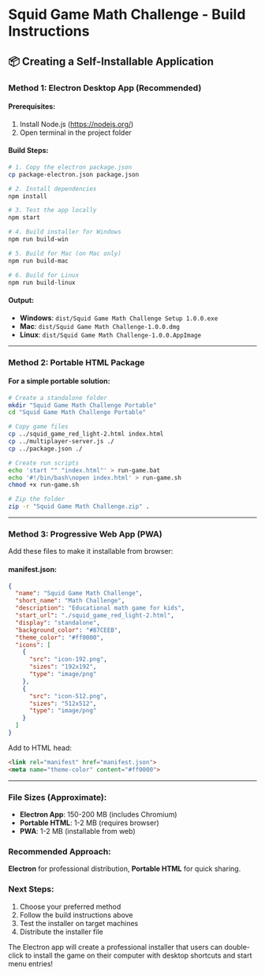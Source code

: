 # Squid Game Math Challenge - Build Instructions

## 📦 Creating a Self-Installable Application

### Method 1: Electron Desktop App (Recommended)

#### Prerequisites:
1. Install Node.js (https://nodejs.org/)
2. Open terminal in the project folder

#### Build Steps:

```bash
# 1. Copy the electron package.json
cp package-electron.json package.json

# 2. Install dependencies
npm install

# 3. Test the app locally
npm start

# 4. Build installer for Windows
npm run build-win

# 5. Build for Mac (on Mac only)
npm run build-mac

# 6. Build for Linux
npm run build-linux
```

#### Output:
- **Windows**: `dist/Squid Game Math Challenge Setup 1.0.0.exe`
- **Mac**: `dist/Squid Game Math Challenge-1.0.0.dmg`
- **Linux**: `dist/Squid Game Math Challenge-1.0.0.AppImage`

---

### Method 2: Portable HTML Package

#### For a simple portable solution:

```bash
# Create a standalone folder
mkdir "Squid Game Math Challenge Portable"
cd "Squid Game Math Challenge Portable"

# Copy game files
cp ../squid_game_red_light-2.html index.html
cp ../multiplayer-server.js ./
cp ../package.json ./

# Create run scripts
echo 'start "" "index.html"' > run-game.bat
echo '#!/bin/bash\nopen index.html' > run-game.sh
chmod +x run-game.sh

# Zip the folder
zip -r "Squid Game Math Challenge.zip" .
```

---

### Method 3: Progressive Web App (PWA)

Add these files to make it installable from browser:

#### manifest.json:
```json
{
  "name": "Squid Game Math Challenge",
  "short_name": "Math Challenge",
  "description": "Educational math game for kids",
  "start_url": "./squid_game_red_light-2.html",
  "display": "standalone",
  "background_color": "#87CEEB",
  "theme_color": "#ff0000",
  "icons": [
    {
      "src": "icon-192.png",
      "sizes": "192x192",
      "type": "image/png"
    },
    {
      "src": "icon-512.png", 
      "sizes": "512x512",
      "type": "image/png"
    }
  ]
}
```

Add to HTML head:
```html
<link rel="manifest" href="manifest.json">
<meta name="theme-color" content="#ff0000">
```

---

### File Sizes (Approximate):
- **Electron App**: 150-200 MB (includes Chromium)
- **Portable HTML**: 1-2 MB (requires browser)
- **PWA**: 1-2 MB (installable from web)

### Recommended Approach:
**Electron** for professional distribution, **Portable HTML** for quick sharing.

### Next Steps:
1. Choose your preferred method
2. Follow the build instructions above
3. Test the installer on target machines
4. Distribute the installer file

The Electron app will create a professional installer that users can double-click to install the game on their computer with desktop shortcuts and start menu entries!